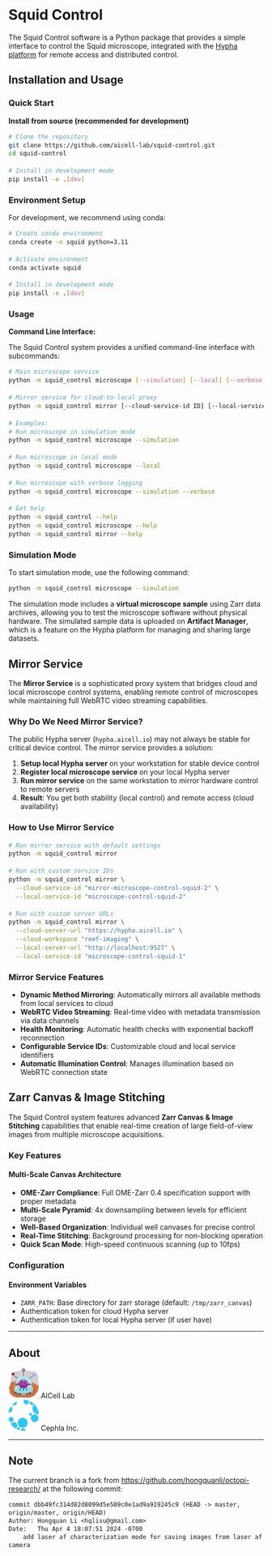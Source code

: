 # Squid Control

The Squid Control software is a Python package that provides a simple interface to control the Squid microscope, integrated with the [Hypha platform](https://hypha.aicell.io/) for remote access and distributed control.

## Installation and Usage

### Quick Start

**Install from source (recommended for development)**
```bash
# Clone the repository
git clone https://github.com/aicell-lab/squid-control.git
cd squid-control

# Install in development mode
pip install -e .[dev]
```

### Environment Setup

For development, we recommend using conda:

```bash
# Create conda environment
conda create -n squid python=3.11

# Activate environment
conda activate squid

# Install in development mode
pip install -e .[dev]
```

### Usage

**Command Line Interface:**

The Squid Control system provides a unified command-line interface with subcommands:

```bash
# Main microscope service
python -m squid_control microscope [--simulation] [--local] [--verbose]

# Mirror service for cloud-to-local proxy
python -m squid_control mirror [--cloud-service-id ID] [--local-service-id ID] [--verbose]

# Examples:
# Run microscope in simulation mode
python -m squid_control microscope --simulation

# Run microscope in local mode
python -m squid_control microscope --local

# Run microscope with verbose logging
python -m squid_control microscope --simulation --verbose

# Get help
python -m squid_control --help
python -m squid_control microscope --help
python -m squid_control mirror --help
```

### Simulation Mode

To start simulation mode, use the following command:
```bash
python -m squid_control microscope --simulation
```

The simulation mode includes a **virtual microscope sample** using Zarr data archives, allowing you to test the microscope software without physical hardware. The simulated sample data is uploaded on **Artifact Manager**, which is a feature on the Hypha platform for managing and sharing large datasets.

## Mirror Service

The **Mirror Service** is a sophisticated proxy system that bridges cloud and local microscope control systems, enabling remote control of microscopes while maintaining full WebRTC video streaming capabilities.

### Why Do We Need Mirror Service?

The public Hypha server (`hypha.aicell.io`) may not always be stable for critical device control. The mirror service provides a solution:

1. **Setup local Hypha server** on your workstation for stable device control
2. **Register local microscope service** on your local Hypha server
3. **Run mirror service** on the same workstation to mirror hardware control to remote servers
4. **Result**: You get both stability (local control) and remote access (cloud availability)

### How to Use Mirror Service

```bash
# Run mirror service with default settings
python -m squid_control mirror

# Run with custom service IDs
python -m squid_control mirror \
  --cloud-service-id "mirror-microscope-control-squid-2" \
  --local-service-id "microscope-control-squid-2"

# Run with custom server URLs
python -m squid_control mirror \
  --cloud-server-url "https://hypha.aicell.io" \
  --cloud-workspace "reef-imaging" \
  --local-server-url "http://localhost:9527" \
  --local-service-id "microscope-control-squid-1"
```

### Mirror Service Features

- **Dynamic Method Mirroring**: Automatically mirrors all available methods from local services to cloud
- **WebRTC Video Streaming**: Real-time video with metadata transmission via data channels
- **Health Monitoring**: Automatic health checks with exponential backoff reconnection
- **Configurable Service IDs**: Customizable cloud and local service identifiers
- **Automatic Illumination Control**: Manages illumination based on WebRTC connection state

## Zarr Canvas & Image Stitching

The Squid Control system features advanced **Zarr Canvas & Image Stitching** capabilities that enable real-time creation of large field-of-view images from multiple microscope acquisitions.

### Key Features

#### **Multi-Scale Canvas Architecture**
- **OME-Zarr Compliance**: Full OME-Zarr 0.4 specification support with proper metadata
- **Multi-Scale Pyramid**: 4x downsampling between levels for efficient storage
- **Well-Based Organization**: Individual well canvases for precise control
- **Real-Time Stitching**: Background processing for non-blocking operation
- **Quick Scan Mode**: High-speed continuous scanning (up to 10fps)

### Configuration

#### **Environment Variables**
- `ZARR_PATH`: Base directory for zarr storage (default: `/tmp/zarr_canvas`)
- Authentication token for cloud Hypha server
- Authentication token for local Hypha server (if user have)

---

## About

<img style="width:60px;" src="./docs/assets/aicell-lab.jpeg"> AICell Lab  
<img style="width:60px;" src="./docs/assets/cephla_logo.svg"> Cephla Inc.

---

## Note

The current branch is a fork from https://github.com/hongquanli/octopi-research/ at the following commit:
```
commit dbb49fc314d82d8099d5e509c0e1ad9a919245c9 (HEAD -> master, origin/master, origin/HEAD)
Author: Hongquan Li <hqlisu@gmail.com>
Date:   Thu Apr 4 18:07:51 2024 -0700
    add laser af characterization mode for saving images from laser af camera
```